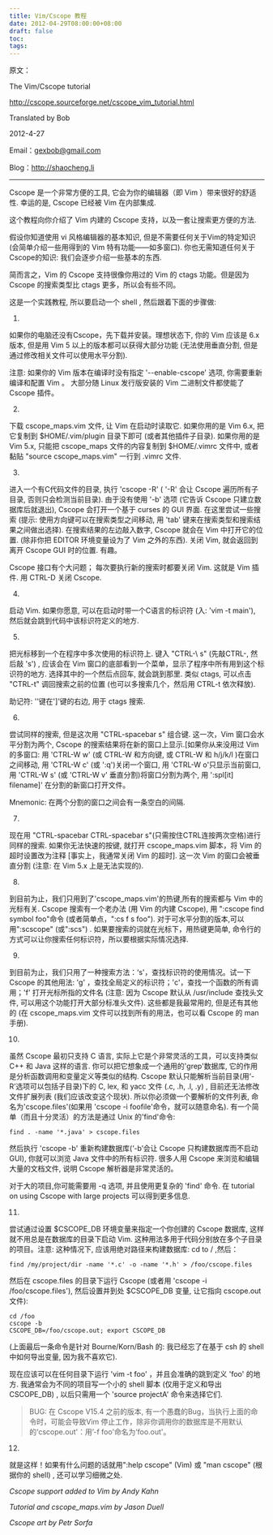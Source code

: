 ```yaml
---
title: Vim/Cscope 教程
date: 2012-04-29T08:00:00+08:00
draft: false
toc:
tags:
---
```



原文：

The Vim/Cscope tutorial

<http://cscope.sourceforge.net/cscope_vim_tutorial.html>

Translated by Bob

2012-4-27

Email：<gexbob@gmail.com>

Blog：<http://shaocheng.li> 

***

Cscope 是一个非常方便的工具, 它会为你的编辑器（即 Vim ）带来很好的舒适性. 幸运的是, Cscope 已经被 Vim 在内部集成.

这个教程向你介绍了 Vim 内建的 Cscope 支持，以及一套让搜索更方便的方法.

假设你知道使用 vi 风格编辑器的基本知识, 但是不需要任何关于Vim的特定知识 (会简单介绍一些用得到的 Vim 特有功能——如多窗口). 你也无需知道任何关于Cscope的知识: 我们会逐步介绍一些基本的东西.

简而言之，Vim 的 Cscope 支持很像你用过的 Vim 的 ctags 功能。但是因为 Cscope 的搜索类型比 ctags 更多，所以会有些不同。

<!-- more -->

这是一个实践教程, 所以要启动一个 shell , 然后跟着下面的步骤做:

1.

如果你的电脑还没有Cscope，先下载并安装。理想状态下, 你的 Vim 应该是 6.x 版本, 但是用 Vim 5 以上的版本都可以获得大部分功能 (无法使用垂直分割, 但是通过修改相关文件可以使用水平分割).

注意: 如果你的 Vim 版本在编译时没有指定 '--enable-cscope' 选项, 你需要重新编译和配置 Vim 。 大部分随 Linux 发行版安装的 Vim 二进制文件都使能了 Cscope 插件。

2.

下载 cscope_maps.vim 文件, 让 Vim 在启动时读取它. 如果你用的是 Vim 6.x, 把它复制到 $HOME/.vim/plugin 目录下即可 (或者其他插件子目录). 如果你用的是 Vim 5.x, 只能把 cscope_maps 文件的内容复制到 $HOME/.vimrc 文件中, 或者黏贴 "source cscope_maps.vim" 一行到 .vimrc 文件.

3.

进入一个有C代码文件的目录, 执行 'cscope -R' ( '-R' 会让 Cscope 遍历所有子目录, 否则只会检测当前目录). 由于没有使用 '-b' 选项 (它告诉 Cscope 只建立数据库后就退出), Cscope 会打开一个基于 curses 的 GUI 界面. 在这里尝试一些搜索 (提示: 使用方向键可以在搜索类型之间移动, 用 'tab' 键来在搜索类型和搜索结果之间做出选择). 在搜索结果的左边敲入数字, Cscope 就会在 Vim 中打开它的位置. (除非你把 EDITOR 环境变量设为了 Vim 之外的东西). 关闭 Vim, 就会返回到离开 Cscope GUI 时的位置. 有趣。

Cscope 接口有个大问题； 每次要执行新的搜索时都要关闭 Vim. 这就是 Vim 插件. 用 CTRL-D 关闭 Cscope.

4.

启动 Vim. 如果你愿意, 可以在启动时带一个C语言的标识符 (入: 'vim -t main'), 然后就会跳到代码中该标识符定义的地方.

5.

把光标移到一个在程序中多次使用的标识符上. 键入 "CTRL-\ s" (先敲CTRL-\, 然后敲 's') , 应该会在 Vim 窗口的底部看到一个菜单，显示了程序中所有用到这个标识符的地方. 选择其中的一个然后点回车, 就会跳到那里. 类似 ctags, 可以点击 "CTRL-t" 调回搜索之前的位置 (也可以多搜索几个，然后用 CTRL-t 依次释放).

助记符: '\'键在']'键的右边, 用于 ctags 搜索.

6.

尝试同样的搜索, 但是这次用 "CTRL-spacebar s" 组合键. 这一次，Vim 窗口会水平分割为两个, Cscope 的搜索结果将在新的窗口上显示.[如果你从来没用过 Vim 的多窗口: 用 'CTRL-W w' (或 CTRL-W 和方向键, 或 CTRL-W 和 h/j/k/l )在窗口之间移动, 用 'CTRL-W c' (或 ':q')关闭一个窗口, 用 'CTRL-W o'只显示当前窗口, 用 'CTRL-W s' (或 'CTRL-W v' 垂直分割)将窗口分割为两个, 用 ':spl[it] filename]' 在分割的新窗口打开文件。

Mnemonic: 在两个分割的窗口之间会有一条空白的间隔.
 
7.

现在用 "CTRL-spacebar CTRL-spacebar s"(只需按住CTRL连按两次空格)进行同样的搜索. 如果你无法快速的按键, 就打开 cscope_maps.vim 脚本，将 Vim 的超时设置改为注释 [事实上，我通常关闭 Vim 的超时]. 这一次 Vim 的窗口会被垂直分割 (注意: 在 Vim 5.x 上是无法实现的).

8.

到目前为止，我们只用到了'cscope_maps.vim'的热键,所有的搜索都与 Vim 中的光标有关. Cscope 搜索有一个老办法 (用 Vim 的内建 Cscope), 用 ":cscope find symbol foo"命令 (或者简单点，":cs f s foo"). 对于可水平分割的版本,可以用":scscope" (或":scs") . 如果要搜索的词就在光标下，用热键更简单, 命令行的方式可以让你搜索任何标识符，所以要根据实际情况选择.

9.

到目前为止，我们只用了一种搜索方法：‘s'，查找标识符的使用情况。试一下 Cscope 的其他用法: 'g' ，查找全局定义的标识符；'c'，查找一个函数的所有调用；'f' 打开光标所指的文件名 (注意: 因为 Cscope 默认从 /usr/include 查找头文件, 可以用这个功能打开大部分标准头文件). 这些都是我最常用的, 但是还有其他的 (在 cscope_maps.vim 文件可以找到所有的用法，也可以看 Cscope 的 man 手册).

10.

虽然 Cscope 最初只支持 C 语言, 实际上它是个非常灵活的工具，可以支持类似 C++ 和 Java 这样的语言. 你可以把它想象成一个通用的'grep'数据库, 它的作用是分析函数调用和变量定义等类似的结构. Cscope 默认只能解析当前目录(用‘-R’选项可以包括子目录)下的 C, lex, 和 yacc 文件 (.c, .h, .l, .y) , 目前还无法修改文件扩展列表 (我们应该改变这个现状). 所以你必须做一个要解析的文件列表, 命名为'cscope.files'(如果用 'cscope -i foofile'命令，就可以随意命名). 有一个简单（而且十分灵活）的方法是通过 Unix 的'find'命令:

    find . -name '*.java' > cscope.files

然后执行 'cscope -b' 重新构建数据库(‘-b’会让 Cscope 只构建数据库而不启动 GUI), 你就可以浏览 Java 文件中的所有标识符. 很多人用 Cscope 来浏览和编辑大量的文档文件, 说明 Cscope 解析器是非常灵活的。

对于大的项目,你可能需要用 -q 选项, 并且使用更复杂的 'find' 命令. 在 tutorial on using Cscope with large projects 可以得到更多信息.

11.

尝试通过设置 $CSCOPE_DB 环境变量来指定一个你创建的 Cscope 数据库, 这样就不用总是在数据库的目录下启动 Vim. 这种用法多用于代码分别放在多个子目录的项目。注意: 这种情况下, 应该用绝对路径来构建数据库: cd to / ,然后：

    find /my/project/dir -name '*.c' -o -name '*.h' > /foo/cscope.files

然后在 cscope.files 的目录下运行 Cscope (或者用 'cscope -i /foo/cscope.files'), 然后设置并到处 $CSCOPE_DB 变量, 让它指向 cscope.out 文件):

    cd /foo
    cscope -b
    CSCOPE_DB=/foo/cscope.out; export CSCOPE_DB   

(上面最后一条命令是针对 Bourne/Korn/Bash 的: 我已经忘了在基于 csh 的 shell 中如何导出变量, 因为我不喜欢它).

现在应该可以在任何目录下运行 'vim -t foo' ，并且会准确的跳到定义 'foo' 的地方. 我通常会为不同的项目写一个小的 shell 脚本 (仅用于定义和导出 CSCOPE_DB) , 以后只需用一个 'source projectA' 命令来选择它们.

>BUG: 在 Cscope V15.4 之前的版本, 有一个愚蠢的Bug，当执行上面的命令时，可能会导致Vim 停止工作，除非你调用你的数据库是不用默认的‘cscope.out'：用’-f foo'命名为‘foo.out'。

12.

就是这样！如果有什么问题的话就用":help cscope" (Vim) 或 "man cscope" (根据你的 shell) , 还可以学习细微之处.

*Cscope support added to Vim by Andy Kahn*

*Tutorial and cscope_maps.vim by Jason Duell*

*Cscope art by Petr Sorfa*
